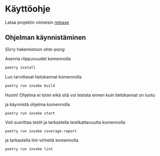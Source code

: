 # Käyttöohje

Lataa projektin viimeisin [release](https://github.com/cianci0/ot-harjoitustyo/releases)

## Ohjelman käynnistäminen

Siirry hakemistoon <em>ohte-pong</em>

Asenna riippuvuudet komennolla

```bash
poetry install
```

Luo tarvittavat tietokannat komennolla

```bash
poetry run invoke build
```
Huom! Ohjelma ei toimi eikä sitä voi testata ennen kuin tietokannat on luotu

ja käynnistä ohjelma komennolla

```
poetry run invoke start
```

Voit suorittaa testit ja tarkastella testikattavuutta komennolla

```
poetry run invoke coverage-report
```

ja tarkastella lint-virheitä komennolla

```
poetry run invoke lint
```
